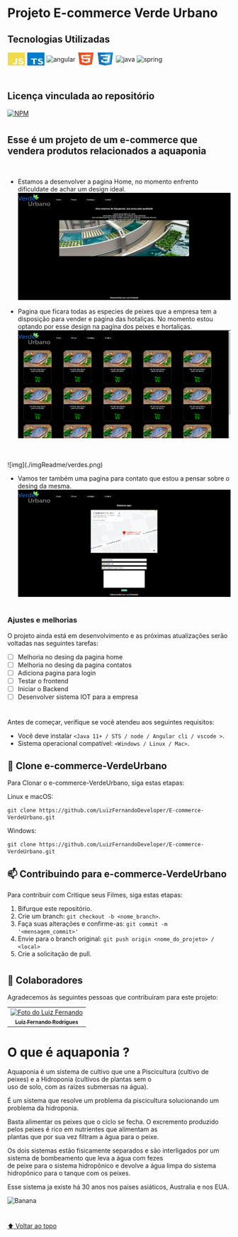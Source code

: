 # Projeto E-commerce Verde Urbano

## Tecnologias Utilizadas

<div style="display: inline_block">
    <img align="center" alt="Js" height="30" width="40" src="https://raw.githubusercontent.com/devicons/devicon/master/icons/javascript/javascript-plain.svg">
    <img align="center" alt="Ts" height="30" width="40" src="https://raw.githubusercontent.com/devicons/devicon/master/icons/typescript/typescript-plain.svg">
    <img align="center" alt="angular" height="30" width="40" src="https://cdn.jsdelivr.net/gh/devicons/devicon/icons/angularjs/angularjs-original.svg">
    <img align="center" alt="HTML" height="30" width="40" src="https://raw.githubusercontent.com/devicons/devicon/master/icons/html5/html5-original.svg">
    <img align="center" alt="CSS" height="30" width="40" src="https://raw.githubusercontent.com/devicons/devicon/master/icons/css3/css3-original.svg">
    <img align="center" alt="java" height="30" width="40" src="https://icongr.am/devicon/java-original.svg?size=148&color=currentColor">
    <img align="center" alt="spring" height="30" width="40" src="https://cdn.jsdelivr.net/gh/devicons/devicon/icons/spring/spring-original.svg">

</div>
<br>

#


## Licença vinculada ao repositório
[![NPM](https://img.shields.io/github/license/LuizFernandoDeveloper/E-commerce-VerdeUrbano)](https://github.com/LuizFernandoDeveloper/E-commerce-VerdeUrbano/blob/main/LICENSE)

#

  <h2> Esse é um projeto de um e-commerce que vendera produtos relacionados a aquaponia </h2><br>

  - Estamos a desenvolver a pagina Home, no momento enfrento dificuldate de achar um design ideal.
  ![img](./imgReadme/index.png) 
   
  - Pagina que ficara todas as especies de peixes que a empresa tem a disposição para vender e pagina das hotaliças. No momento estou optando por esse design na pagina dos peixes e hortaliças.
  ![img](./imgReadme/peixes.png) 
  <br>
  <br>
  ![img](./imgReadme/verdes.png) 
 
  - Vamos ter também uma pagina para contato que estou a pensar sobre o desing da mesma.
    ![img](./imgReadme/contato.png)
  #
   
### Ajustes e melhorias

O projeto ainda está em desenvolvimento e as próximas atualizações serão voltadas nas seguintes tarefas:

- [ ] Melhoria no desing da pagina home
- [ ] Melhoria no desing da pagina contatos
- [ ] Adiciona pagina para login 
- [ ] Testar o frontend
- [ ] Iniciar o Backend
- [ ] Desenvolver sistema IOT para a empresa
#




Antes de começar, verifique se você atendeu aos seguintes requisitos:

* Você deve instalar `<Java 11+ / STS / node / Angular cli / vscode >`.
* Sistema operacional compatível: `<Windows / Linux / Mac>`.


## 🚀 Clone e-commerce-VerdeUrbano

Para Clonar o e-commerce-VerdeUrbano, siga estas etapas:

Linux e macOS:
```
git clone https://github.com/LuizFernandoDeveloper/E-commerce-VerdeUrbano.git
```

Windows:
```
git clone https://github.com/LuizFernandoDeveloper/E-commerce-VerdeUrbano.git
```



## 📫 Contribuindo para e-commerce-VerdeUrbano

Para contribuir com Critique seus Filmes, siga estas etapas:

1. Bifurque este repositório.
2. Crie um branch: `git checkout -b <nome_branch>`.
3. Faça suas alterações e confirme-as: `git commit -m '<mensagem_commit>'`
4. Envie para o branch original: `git push origin <nome_do_projeto> / <local>`
5. Crie a solicitação de pull.

#

## 🤝 Colaboradores

Agradecemos às seguintes pessoas que contribuíram para este projeto:

<table>
  <tr>
    <td align="center">
      <a href="#">
        <img src="https://avatars.githubusercontent.com/u/104641055?s=400&u=3dda62a103bb0c0b0242c1e0677ce259d0b59b15&v=4" width="100px;" alt="Foto do Luiz Fernando"/><br>
        <sub>
          <b>Luiz Fernando Rodrigues</b>
        </sub>
      </a>
    </td>
   
 
</table>

# O que é aquaponia ?
  Aquaponia é um sistema de cultivo que une a Piscicultura (cultivo de peixes) e a Hidroponia (cultivos de plantas sem o <br>uso de solo, com as raízes submersas na água).<br>

É um sistema que resolve um problema da piscicultura solucionando um problema da hidroponia.<br>

Basta alimentar os peixes que o ciclo se fecha. O excremento produzido pelos peixes é rico em nutrientes que alimentam as <br>plantas que por sua vez filtram a água para o peixe.<br>

Os dois sistemas estão fisicamente separados e são interligados por um sistema de bombeamento que leva a água com fezes <br> de peixe para o sistema hidropônico e devolve a água limpa do sistema hidropônico para o tanque com os peixes.<br>

Esse sistema ja existe há 30 anos nos países asiáticos, Australia e nos EUA.
</p>

<img  src="https://us.123rf.com/450wm/wonderisland/wonderisland1310/wonderisland131000045/34998068-aquaponics-%EC%8B%9C%EC%8A%A4%ED%85%9C.jpg?ver=6" alt="Banana" />


#



[⬆ Voltar ao topo](https://github.com/LuizFernandoDeveloper/E-commerce-VerdeUrbano)<br>

#
 
